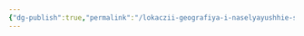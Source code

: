```yaml
---
{"dg-publish":true,"permalink":"/lokaczii-geografiya-i-naselyayushhie-sushhestva/neveles/karamat/karamat/","dgPassFrontmatter":true}
---
```


